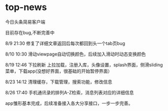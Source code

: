# top-news
今日头条简易客户端

目前存在bug,不断完善中

8/9  21:30 修复了详细文章返回后每次都回到头一个tab页bug

8/10 10:30 滑动viewpage自动切换颜色，后续加入滑动时动态变换颜色

8/19 12:46 下拉刷新 上拉加载，注册入库，头像设置，splash界面，侧滑sliding菜单，下载app(没想好界面，很基础的开始暂停界面）

8/23 14:12 清理缓存，下载管理，搜索功能，修改信息

8/26 17:40 手机通讯录的排列A-Z检索，消息列表对应的详细信息

app雏形基本完成，后续准备接入各大分享接口，一步一步完善。




